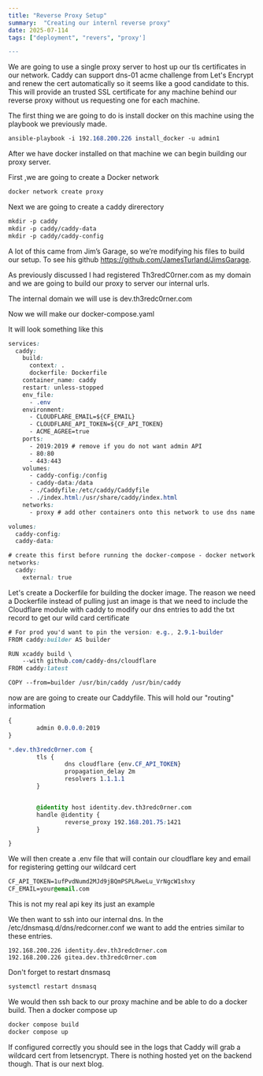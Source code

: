 ```yaml
---
title: "Reverse Proxy Setup"
summary:  "Creating our internl reverse proxy"
date: 2025-07-114
tags: ["deployment", "revers", "proxy']

---
```

We are going to use a single proxy server to host up our tls certificates in our network. Caddy can support dns-01 acme challenge from Let's Encrypt and renew the cert automatically so it seems like a good candidate to this.  This will provide an trusted SSL certificate for any machine behind our reverse proxy without us requesting one for each machine.

The first thing we are going to do is install docker on this machine using the playbook we previously made.

```css
ansible-playbook -i 192.168.200.226 install_docker -u admin1
```

 
After we have docker installed on that machine we can begin building our proxy server.  

First ,we are going to create a Docker network
```css
docker network create proxy
```

Next we are going to create a caddy direrectory
```css
mkdir -p caddy
mkdir -p caddy/caddy-data
mkdir -p caddy/caddy-config
```

A lot of this came from Jim’s Garage, so we’re modifying his files to build our setup.  To see his github https://github.com/JamesTurland/JimsGarage.

As previously discussed I had registered Th3redC0rner.com as my domain and we are going to build our proxy to server our internal urls.

The internal domain we will use is dev.th3redc0rner.com 

Now we will make our docker-compose.yaml

It will look something like this

```css
services:
  caddy:
    build:
      context: .
      dockerfile: Dockerfile
    container_name: caddy
    restart: unless-stopped
    env_file: 
      - .env
    environment:
      - CLOUDFLARE_EMAIL=${CF_EMAIL}
      - CLOUDFLARE_API_TOKEN=${CF_API_TOKEN}
      - ACME_AGREE=true
    ports:
      - 2019:2019 # remove if you do not want admin API
      - 80:80
      - 443:443
    volumes:
      - caddy-config:/config
      - caddy-data:/data
      - ./Caddyfile:/etc/caddy/Caddyfile
      - ./index.html:/usr/share/caddy/index.html
    networks:
      - proxy # add other containers onto this network to use dns name

volumes:
  caddy-config:
  caddy-data:

# create this first before running the docker-compose - docker network create caddy
networks:
  caddy:
    external: true
```

Let's create a Dockerfile for building the docker image.  The reason we need a Dockerfile instead of pulling just an image is that we need to include the Cloudflare module with caddy to modify our dns entries to add the txt record to get our wild card certificate

```css
# For prod you'd want to pin the version: e.g., 2.9.1-builder
FROM caddy:builder AS builder

RUN xcaddy build \
    --with github.com/caddy-dns/cloudflare
FROM caddy:latest

COPY --from=builder /usr/bin/caddy /usr/bin/caddy
```

now are are going to create our Caddyfile.  This will hold our "routing" information
```css
{
        admin 0.0.0.0:2019
}

*.dev.th3redc0rner.com {
        tls {
                dns cloudflare {env.CF_API_TOKEN}
                propagation_delay 2m
                resolvers 1.1.1.1
        }


        @identity host identity.dev.th3redc0rner.com
        handle @identity {
                reverse_proxy 192.168.201.75:1421
        }

}
```
 

We will then create a .env file that will contain our cloudflare key and email for registering getting our wildcard cert

```css
CF_API_TOKEN=1ufPvdNumd2MJd9jBQmPSPLRweLu_VrNgcW1shxy
CF_EMAIL=your@email.com

```
This is not my real api key its just an example

We then want to ssh into our internal dns.  In the /etc/dnsmasq.d/dns/redcorner.conf we want to add the entries similar to these entries. 

```
192.168.200.226 identity.dev.th3redc0rner.com
192.168.200.226 gitea.dev.th3redc0rner.com

```
Don't forget to restart dnsmasq
```css
systemctl restart dnsmasq
```
We would then ssh back to our proxy machine and be able to do a docker build.  Then a docker compose up

```css
docker compose build
docker compose up
```

If configured correctly you should see in the logs that Caddy will grab a wildcard cert from letsencrypt.  There is nothing hosted yet on the backend though.  That is our next blog.



